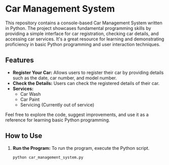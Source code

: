 # Car Management System

This repository contains a console-based Car Management System written in Python. The project showcases fundamental programming skills by providing a simple interface for car registration, checking car details, and accessing car services. It's a great resource for learning and demonstrating proficiency in basic Python programming and user interaction techniques.

## Features

- **Register Your Car:** Allows users to register their car by providing details such as the date, car number, and model number.
- **Check the Details:** Users can check the registered details of their car.
- **Services:**
  - Car Wash
  - Car Paint
  - Servicing (Currently out of service)

Feel free to explore the code, suggest improvements, and use it as a reference for learning basic Python programming.

## How to Use

1. **Run the Program:**
   To run the program, execute the Python script.

   ```bash
   python car_management_system.py
